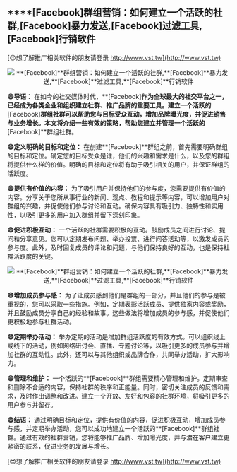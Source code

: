 ## ****[Facebook]**群组营销：如何建立一个活跃的社群,**[Facebook]**暴力发送,**[Facebook]**过滤工具,**[Facebook]**行销软件**

[😍想了解推广相关软件的朋友请登录 http://www.vst.tw](http://www.vst.tw)

 <center><img src="https://vst.tw/MP4/tuiguang/png/2.png" alt="**[Facebook]**群组营销：如何建立一个活跃的社群,**[Facebook]**暴力发送,**[Facebook]**过滤工具,**[Facebook]**行销软件"></center>

**😄导语：**
在如今的社交媒体时代，**[Facebook]**作为全球最大的社交平台之一，已经成为各类企业和组织建立社群、推广品牌的重要工具。建立一个活跃的**[Facebook]**群组社群可以帮助您与目标受众互动，增加品牌曝光度，并促进销售与业务增长。本文将介绍一些有效的策略，帮助您建立并管理一个活跃的**[Facebook]**群组社群。

**😄定义明确的目标和定位：**
在创建**[Facebook]**群组之前，首先需要明确群组的目标和定位。确定您的目标受众是谁，他们的兴趣和需求是什么，以及您的群组将提供什么样的价值。明确的目标和定位将有助于吸引相关的用户，并保证群组的活跃度。

**😄提供有价值的内容：**
为了吸引用户并保持他们的参与度，您需要提供有价值的内容。分享关于您所从事行业的新闻、观点、教程和提示等内容，可以增加用户对群组的兴趣，并促使他们参与讨论和互动。确保内容具有吸引力、独特性和实用性，以吸引更多的用户加入群组并留下深刻印象。

**😄促进积极互动：**
一个活跃的社群需要积极的互动。鼓励成员之间进行讨论、提问和分享意见。您可以定期发布问题、举办投票、进行问答活动等，以激发成员的参与度。此外，及时回复成员的评论和问题，与他们保持良好的互动，也是保持社群活跃度的关键。

 <center><img src="https://vst.tw/MP4/tuiguang/png/7.png" alt="**[Facebook]**群组营销：如何建立一个活跃的社群,**[Facebook]**暴力发送,**[Facebook]**过滤工具,**[Facebook]**行销软件"></center>

**😄增加成员参与感：**
为了让成员感到他们是群组的一部分，并且他们的参与是被重视的，您可以采取一些措施。例如，定期表彰活跃成员、提供独家内容或奖励，并且鼓励成员分享自己的经验和故事。这些做法将增加成员的参与感，并促使他们更积极地参与社群活动。

**😄定期举办活动：**
举办定期的活动是增加群组活跃度的有效方式。可以组织线上或线下的活动，例如网络研讨会、直播、专题讨论等，以吸引更多的成员参与并增加社群的互动性。此外，还可以与其他组织或品牌合作，共同举办活动，扩大影响力。

**😄管理和维护：**
一个活跃的**[Facebook]**群组需要精心管理和维护。定期审查和删除不合适的内容，保持社群的秩序和正能量。同时，密切关注成员的反馈和需求，及时作出调整和改进。建立一个开放、友好和包容的社群环境，将吸引更多的用户参与并留存。

**😄结语：**
通过明确目标和定位，提供有价值的内容，促进积极互动，增加成员参与感，并定期举办活动，您可以成功地建立一个活跃的**[Facebook]**群组社群。通过有效的社群营销，您将能够推广品牌、增加曝光度，并与潜在客户建立更紧密的联系，促进业务的发展与增长。

[😍想了解推广相关软件的朋友请登录 http://www.vst.tw](http://www.vst.tw)



